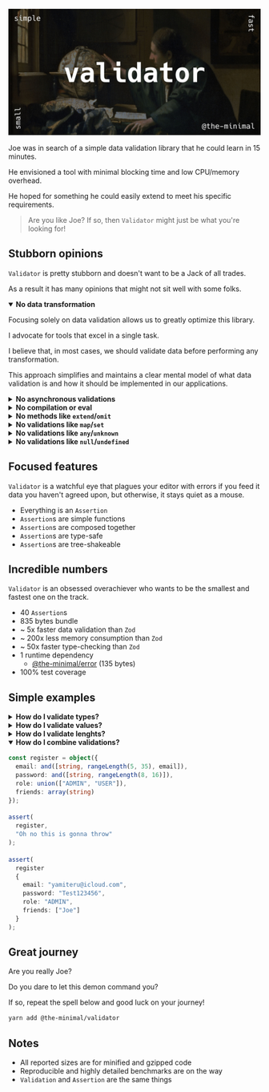 ![Validator image](https://github.com/the-minimal/validator/blob/main/docs/the-minimal-validator.jpg?raw=true)

Joe was in search of a simple data validation library that he could learn in 15 minutes.

He envisioned a tool with minimal blocking time and low CPU/memory overhead.

He hoped for something he could easily extend to meet his specific requirements.

> Are you like Joe? If so, then `Validator` might just be what you're looking for!

## Stubborn opinions

`Validator` is pretty stubborn and doesn't want to be a Jack of all trades.

As a result it has many opinions that might not sit well with some folks.

<details open>
  <summary><b>No data transformation</b></summary>

  Focusing solely on data validation allows us to greatly optimize this library.

  I advocate for tools that excel in a single task.

  I believe that, in most cases, we should validate data before performing any transformation.

  This approach simplifies and maintains a clear mental model of what data validation is and how it should be implemented in our applications.

</details>

<details>
  <summary><b>No asynchronous validations</b></summary>

  JSON data types do not require asynchronous validation.

  Avoid introducing side effects within validations.

  Don't do this:

  ```ts
  // definition
  const validate = and([
    string,
    minLength(5),
    async (v) => {
      if(!(await File.exists(v))) {
        throw Error("File does not exist");
      }
    }
  ]);

  // endpoint
  await assert(validate, filename);
  ```

  Do this instead:

  ```ts
  // definition
  const validate = and([
    string,
    minLength(5),
  ]);

  // endpoint
  assert(validate, filename);

  if(!(await File.exists(filename))) {
    throw Error("File does not exist");
  }
  ```

</details>

<details>
  <summary><b>No compilation or eval</b></summary>

  Compilation with `Function`/`eval` syntax is not allowed in all environments and, more importantly, it would mean maintaining two different runtime implementations, which I do not want.

  It also sacrifices initial blocking for faster subsequent runs, which might be useful in some scenarios. However, this library is primarily designed for serverless runtimes, where this would result in drastically slower performance.

</details>

<details>
  <summary><b>No methods like <code>extend</code>/<code>omit</code></b></summary>

  In order to allow such methods, we would have to make the schema accessible from the outside.

  This would change the design from using individual callable validations to using objects with properties, one of which is the validation.

  Additionally, this would make it possible, for example, to extend any object, even if we don't want users to have such capability.

  To address this issue, we would need to introduce some form of object schema freezing.

  All of this complicates the API, slows down the library, and increases the bundle size.

  You can make an object extendable by exporting its schema separately and then spreading it inside another schema.

</details>

<details>
  <summary><b>No validations like <code>map</code>/<code>set</code></b></summary>

  The main focus of this library is the data validation of JSON (primarily from fetch requests).

  JSON does not support these data types, so it makes no sense to include them in this library.

  If you want to use this library with these higher-level primitives, then I recommend validating the input of these primitives.

</details>

<details>
  <summary><b>No validations like <code>any</code>/<code>unknown</code></b></summary>

  You should always define concrete types.

  Otherwise, what's the point of using TypeScript together with this library?

</details>


<details>
  <summary><b>No validations like <code>null</code>/<code>undefined</code></b></summary>

  Checking strictly for `null` or `undefined` alone makes no sense.

  You always want to know if something can be _something_ or _nothing_.

  Therefore, you should always use `nullable`, `optional`, or `nullish` instead.

</details>

## Focused features

`Validator` is a watchful eye that plagues your editor with errors if you feed it data you haven't agreed upon, but otherwise, it stays quiet as a mouse.

- Everything is an `Assertion`
- `Assertion`s are simple functions
- `Assertion`s are composed together
- `Assertion`s are type-safe
- `Assertion`s are tree-shakeable

## Incredible numbers

`Validator` is an obsessed overachiever who wants to be the smallest and fastest one on the track.

- 40 `Assertion`s
- 835 bytes bundle
- ~ 5x faster data validation than `Zod`
- ~ 200x less memory consumption than `Zod`
- ~ 50x faster type-checking than `Zod`
- 1 runtime dependency
  - [@the-minimal/error](https://github.com/the-minimal/error) (135 bytes)
- 100% test coverage

## Simple examples

<details>
  <summary><b>How do I validate types?</b></summary>

  ```ts
  assert(string, "Hello, World!");
  assert(number, 420);
  assert(boolean, true);
  ```

</details>

<details>
  <summary><b>How do I validate values?</b></summary>

  ```ts
  value(26);
  notValue(0);
  minValue(18);
  maxValue(100);
  rangeValue(18, 100);
  ```

</details>

<details>
  <summary><b>How do I validate lenghts?</b></summary>

  ```ts
  length(5);
  notLength(0);
  minLength(8);
  maxLength(16);
  rangeLength(8, 16);
  ```

</details>

<details open>
  <summary><b>How do I combine validations?</b></summary>

  ```ts
  const register = object({
    email: and([string, rangeLength(5, 35), email]),
    password: and([string, rangeLength(8, 16)]),
    role: union(["ADMIN", "USER"]),
    friends: array(string)
  });

  assert(
    register,
    "Oh no this is gonna throw"
  );

  assert(
    register
    {
      email: "yamiteru@icloud.com",
      password: "Test123456",
      role: "ADMIN",
      friends: ["Joe"]
    }
  );
  ```

</details>

## Great journey

Are you really Joe?

Do you dare to let this demon command you?

If so, repeat the spell below and good luck on your journey!

```bash
yarn add @the-minimal/validator
```

## Notes

- All reported sizes are for minified and gzipped code
- Reproducible and highly detailed benchmarks are on the way
- `Validation` and `Assertion` are the same things
